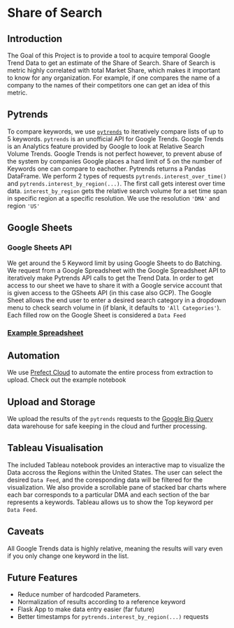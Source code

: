 # Share of Search

## Introduction
The Goal of this Project is to provide a tool to acquire temporal Google Trend Data to get an estimate of the Share of Search. 
Share of Search is metric highly correlated with total Market Share, which makes it important to know for any organization. 
For example, if one compares the name of a company to the names of their competitors one can get an idea of this metric. 

## Pytrends

To compare keywords, we use [`pytrends`][1] to iteratively compare lists of up to 5 keywords. `pytrends` is an unofficial API for Google Trends.
Google Trends is an Analytics feature provided by Google to look at Relative Search Volume Trends. Google Trends is not perfect however, to prevent abuse of the system by companies
Google places a hard limit of 5 on the number of Keywords one can compare to eachother. Pytrends returns a Pandas DataFrame. We perform 2 types of requests `pytrends.interest_over_time()` and `pytrends.interest_by_region(...)`. The first call gets interest over time data. `interest_by_region` gets the relative search volume for a set time span in specific region at a specific resolution. We use the resolution `'DMA'` and region `'US'`

## Google Sheets
### Google Sheets API
We get around the 5 Keyword limit by using Google Sheets to do Batching. We request from a Google Spreadsheet with the Google Spreadsheet API to iteratively make Pytrends API calls to get the Trend Data. In order to get access to our sheet we have to share it with a Google service account that is given access to the GSheets API (in this case also GCP). The Google Sheet allows the end user to enter a desired search category in a dropdown menu to check search volume in (if blank, it defaults to `'All Categories'`). Each filled row on the Google Sheet is considered a `Data Feed`

### [Example Spreadsheet](https://docs.google.com/spreadsheets/d/1j0TPffBKwwTioU5e8NGYlQ9Ui1aFmBArozujGx7Ywts/edit?usp=sharing)



## Automation

We use [Prefect Cloud][3] to automate the entire process from extraction to upload. Check out the example notebook 

## Upload and Storage

We upload the results of the `pytrends` requests to the [Google Big Query][2] data warehouse for safe keeping in the cloud and further processing.

## Tableau Visualisation

The included Tableau notebook provides an interactive map to visualize the Data accross the Regions within the United States. The user can select the desired `Data Feed`, and the coresponding data will be filtered for the visualization. We also provide a scrollable pane of stacked bar charts where each bar corresponds to a particular DMA and each section of the bar represents a keywords. Tableau allows us to show the Top keyword per `Data Feed`.

## Caveats

All Google Trends data is highly relative, meaning the results will vary even if you only change one keyword in the list. 

## Future Features

- Reduce number of hardcoded Parameters.
- Normalization of results according to a reference keyword
- Flask App to make data entry easier (far future)
- Better timestamps for `pytrends.interest_by_region(...)` requests


[1]:<https://github.com/GeneralMills/pytrends> "Pytrends Github"
[2]:<https://cloud.google.com/bigquery> "Google Big Query Website" 
[3]:<https://www.prefect.io/cloud> "Prefect Website"

